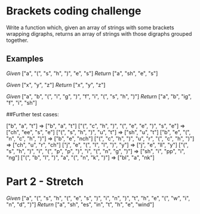 #  Brackets coding challenge

Write a function which,  given an array of strings with some brackets wrapping digraphs,  returns an array of strings with those digraphs grouped together. 

## Examples

*Given* ["a", "(", "s", "h", ")", "e", "s"]
*Return* ["a", "sh", "e", "s"]


*Given* ["x", "y", "z"]
*Return* ["x", "y", "z"]


*Given* ["a", "b", "(", "i", "g", ")", "f", "i", "(", "s", "h", ")"]
*Return* ["a", "b", "ig", "f", "i", "sh"]

##Further test cases:

["b", "a", "t"] => ["b", "a", "t"]
["(", "c", "h", ")", "(", "e", "e", ")", "s", "e"] => ["ch", "ee", "s", "e"]
["(", "s", "h", ")", "u", "t"] => ["sh", "u", "t"]
["b", "e", "(", "n", "c", "h", ")"] => ["b", "e", "nch"]
["(", "c", "h", ")", "u", "r", "(", "c", "h", ")"] => ["ch", "u", "r", "ch"]
["j", "e", "(", "l", "l", ")", "y"] => ["j",  "e", "ll", "y"]
["(", "s", "h", ")", "i", "(", "p", "p", ")", "i", "(", "n", "g", ")"] => ["sh", "i", "pp", "i", "ng"]
["(", "b", "l", ")", "a", "(", "n", "k", ")"] => ["bl", "a", "nk"]

# Part 2 - Stretch

*Given* ["a", "(", "s", "h", "(", "e", "s", ")", "i", "n", ")", "t", "h", "e", "(", "w", "i", "n", "d", ")"]
*Return* ["a", "sh", "es", "in", "t", "h", "e", "wind"]
